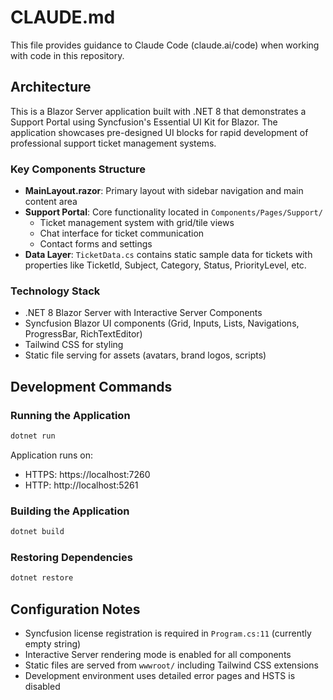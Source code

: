 # CLAUDE.md

This file provides guidance to Claude Code (claude.ai/code) when working with code in this repository.

## Architecture

This is a Blazor Server application built with .NET 8 that demonstrates a Support Portal using Syncfusion's Essential UI Kit for Blazor. The application showcases pre-designed UI blocks for rapid development of professional support ticket management systems.

### Key Components Structure
- **MainLayout.razor**: Primary layout with sidebar navigation and main content area
- **Support Portal**: Core functionality located in `Components/Pages/Support/`
  - Ticket management system with grid/tile views
  - Chat interface for ticket communication
  - Contact forms and settings
- **Data Layer**: `TicketData.cs` contains static sample data for tickets with properties like TicketId, Subject, Category, Status, PriorityLevel, etc.

### Technology Stack
- .NET 8 Blazor Server with Interactive Server Components
- Syncfusion Blazor UI components (Grid, Inputs, Lists, Navigations, ProgressBar, RichTextEditor)
- Tailwind CSS for styling
- Static file serving for assets (avatars, brand logos, scripts)

## Development Commands

### Running the Application
```bash
dotnet run
```
Application runs on:
- HTTPS: https://localhost:7260
- HTTP: http://localhost:5261

### Building the Application
```bash
dotnet build
```

### Restoring Dependencies
```bash
dotnet restore
```

## Configuration Notes

- Syncfusion license registration is required in `Program.cs:11` (currently empty string)
- Interactive Server rendering mode is enabled for all components
- Static files are served from `wwwroot/` including Tailwind CSS extensions
- Development environment uses detailed error pages and HSTS is disabled